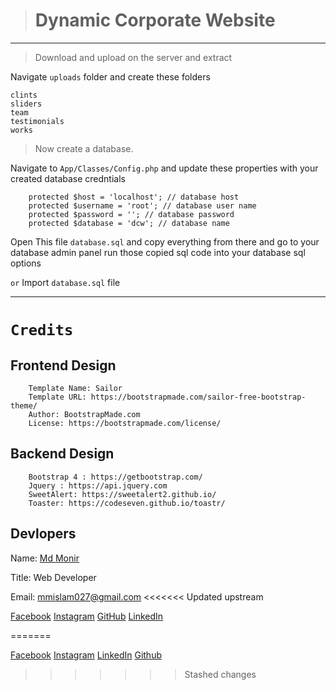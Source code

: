 > # Dynamic Corporate Website
---

> Download and upload on the server and extract

Navigate `uploads` folder and create these folders
~~~ 
clints
sliders
team
testimonials
works
~~~

> Now create a database.

Navigate to ``App/Classes/Config.php`` and  update these properties with your created database credntials
~~~
    protected $host = 'localhost'; // database host
    protected $username = 'root'; // database user name
    protected $password = ''; // database password
    protected $database = 'dcw'; // database name
~~~

Open This file `database.sql` and copy everything from there and go to your database admin panel run those copied sql code into your database sql options 

`or`
Import `database.sql` file

___

# `Credits`


Frontend Design
--
~~~
    Template Name: Sailor
    Template URL: https://bootstrapmade.com/sailor-free-bootstrap-theme/
    Author: BootstrapMade.com
    License: https://bootstrapmade.com/license/  
~~~

Backend Design
--
~~~
    Bootstrap 4 : https://getbootstrap.com/
    Jquery : https://api.jquery.com
    SweetAlert: https://sweetalert2.github.io/
    Toaster: https://codeseven.github.io/toastr/
~~~

Devlopers
--
Name: [Md Monir][website]

Title: Web Developer

Email: mmislam027@gmail.com
<<<<<<< Updated upstream
   
[Facebook][facebook] [Instagram][instagram] [GitHub][github] [LinkedIn][linkedin]

[website]: https://mdmonir-portfolio.web.app/
[instagram]: https://www.instagram.com/mdmonir027
[github]: https://github.com/mdmonir027
[linkedin]: https://www.linkedin.com/in/mdmonir027
[Facebook]: https://www.facebook.com/mdmoni027/
=======
    
[Facebook]('https://www.facebook.com/mdmoni027/')
[Instagram]('https://www.instagram.com/mdmonir027' )
[LinkedIn]('https://www.linkedin.com/in/mdmonir027')
[Github]('https://github.com/mdmonir027')


>>>>>>> Stashed changes
